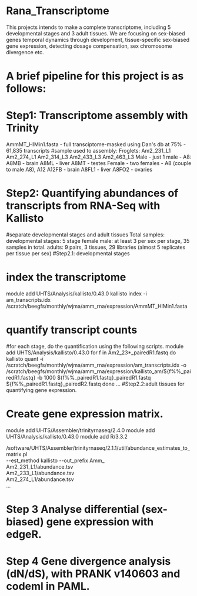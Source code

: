 # Rana_Transcriptome
This projects intends to make a complete transcriptome, including 5 developmental stages and 3 adult tissues. We are focusing on sex-biased genes temporal dynamics through development, tissue-specific sex-biased gene expression, detecting dosage compensation, sex chromosome divergence etc.

# A brief pipeline for this project is as follows:

# Step1: Transcriptome assembly with Trinity
AmmMT_HIMin1.fasta - full transciptome-masked using Dan's db at 75% - 61,835 transcripts
#sample used to assembly:
Froglets:
Am2_231_L1
Am2_274_L1
Am2_314_L3
Am2_433_L3
Am2_463_L3
Male - just 1 male - A8:
A8MB - brain
A8ML - liver
A8MT - testes
Female - two females - A8 (couple to male A8), A12
A12FB - brain
A8FL1 - liver
A8FO2 - ovaries

# Step2: Quantifying abundances of transcripts from RNA-Seq with Kallisto
#separate developmental stages and adult tissues
Total samples:
developmental stages: 5
stage female male: at least 3 per sex per stage, 35 samples in total.
adults:
9 pairs, 3 tissues, 29 libraries (almost 5 replicates per tissue per sex)
#Step2.1: developmental stages

# index the transcriptome
module add UHTS/Analysis/kallisto/0.43.0
kallisto index -i am_transcripts.idx /scratch/beegfs/monthly/wjma/amm_rna/expression/AmmMT_HIMin1.fasta

# quantify transcript counts
#for each stage, do the quantification using the following scripts.
module add UHTS/Analysis/kallisto/0.43.0
for f in Am2_23*_pairedR1.fastq
do
kallisto quant -i /scratch/beegfs/monthly/wjma/amm_rna/expression/am_transcripts.idx -o /scratch/beegfs/monthly/wjma/amm_rna/expression/kallisto_am/${f%%_pairedR1.fastq} -b 1000 ${f%%_pairedR1.fastq}_pairedR1.fastq ${f%%_pairedR1.fastq}_pairedR2.fastq
done
...
#Step2.2:adult tissues for quantifying gene expression.

# Create gene expression matrix.
module add UHTS/Assembler/trinityrnaseq/2.4.0
module add UHTS/Analysis/kallisto/0.43.0
module add R/3.3.2

/software/UHTS/Assembler/trinityrnaseq/2.1.1/util/abundance_estimates_to_matrix.pl \
--est_method kallisto  --out_prefix Amm_ \
Am2_231_L1/abundance.tsv \
Am2_233_L1/abundance.tsv \
Am2_274_L1/abundance.tsv \
...

# Step 3 Analyse differential (sex-biased) gene expression with edgeR.

# Step 4 Gene divergence analysis (dN/dS), with PRANK v140603 and codeml in PAML.
